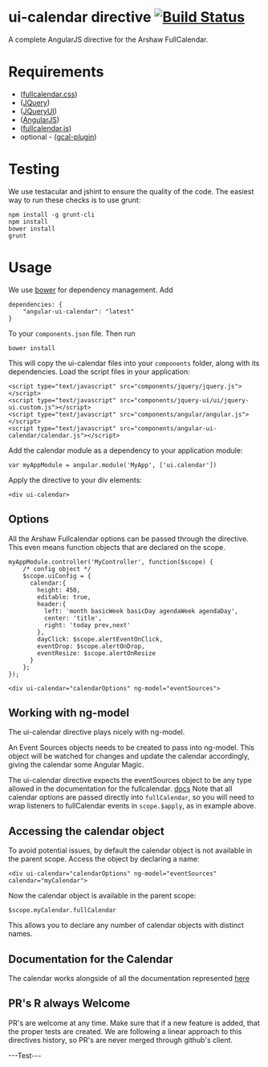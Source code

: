 # ui-calendar directive [![Build Status](https://travis-ci.org/angular-ui/ui-calendar.png)](https://travis-ci.org/angular-ui/ui-calendar)

A complete AngularJS directive for the Arshaw FullCalendar.

# Requirements
- ([fullcalendar.css](https://raw.github.com/angular-ui/angular-ui.github.com/master/lib/calendar/fullcalendar.css))
- ([JQuery](http://arshaw.com/js/fullcalendar-1.5.3/fullcalendar/gcal.js))
- ([JQueryUI](http://ajax.googleapis.com/ajax/libs/jqueryui/1.8.16/jquery-ui.min.js))
- ([AngularJS](http://code.angularjs.org/1.0.4/angular.js))
- ([fullcalendar.js](https://raw.github.com/angular-ui/angular-ui.github.com/master/lib/calendar/fullcalendar.js))
- optional - ([gcal-plugin](http://arshaw.com/js/fullcalendar-1.5.3/fullcalendar/gcal.js))

# Testing

We use testacular and jshint to ensure the quality of the code.  The easiest way to run these checks is to use grunt:

    npm install -g grunt-cli
    npm install
    bower install
    grunt

# Usage

We use [bower](http://twitter.github.com/bower/) for dependency management.  Add

    dependencies: {
        "angular-ui-calendar": "latest"
    }

To your `components.json` file. Then run

    bower install

This will copy the ui-calendar files into your `components` folder, along with its dependencies. Load the script files in your application:

    <script type="text/javascript" src="components/jquery/jquery.js"></script>
    <script type="text/javascript" src="components/jquery-ui/ui/jquery-ui.custom.js"></script>
    <script type="text/javascript" src="components/angular/angular.js"></script>
    <script type="text/javascript" src="components/angular-ui-calendar/calendar.js"></script>

Add the calendar module as a dependency to your application module:

    var myAppModule = angular.module('MyApp', ['ui.calendar'])

Apply the directive to your div elements:

    <div ui-calendar>

## Options

All the Arshaw Fullcalendar options can be passed through the directive. This even means function objects that are declared on the scope. 

    myAppModule.controller('MyController', function($scope) {
        /* config object */
        $scope.uiConfig = {
          calendar:{
            height: 450,
            editable: true,
            header:{
              left: 'month basicWeek basicDay agendaWeek agendaDay',
              center: 'title',
              right: 'today prev,next'
            },
            dayClick: $scope.alertEventOnClick,
            eventDrop: $scope.alertOnDrop,
            eventResize: $scope.alertOnResize
          }
        };
    });

    <div ui-calendar="calendarOptions" ng-model="eventSources">

## Working with ng-model

The ui-calendar directive plays nicely with ng-model.

An Event Sources objects needs to be created to pass into ng-model. This object will be watched for changes and update the calendar accordingly, giving the calendar some Angular Magic. 

The ui-calendar directive expects the eventSources object to be any type allowed in the documentation for the fullcalendar. [docs](http://arshaw.com/fullcalendar/docs/event_data/Event_Source_Object/)
Note that all calendar options are passed directly into `fullCalendar`, so you will need to wrap listeners to fullCalendar events in `scope.$apply`, as in example above.

## Accessing the calendar object

To avoid potential issues, by default the calendar object is not available in the parent scope. Access the object by declaring a name:

    <div ui-calendar="calendarOptions" ng-model="eventSources" calendar="myCalendar">
    
Now the calendar object is available in the parent scope:

    $scope.myCalendar.fullCalendar
    
This allows you to declare any number of calendar objects with distinct names.

## Documentation for the Calendar

The calendar works alongside of all the documentation represented [here](http://arshaw.com/fullcalendar/docs)

## PR's R always Welcome                                                                                                                                                
PR's are welcome at any time. 
Make sure that if a new feature is added, that the proper tests are created.
We are following a linear approach to this directives history, so PR's are never merged through github's client. 


---Test---
